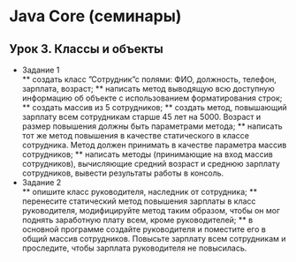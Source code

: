 # Java Core (семинары)

## Урок 3. Классы и объекты
* Задание 1  
  ** создать класс ”Сотрудник”с полями: ФИО, должность, телефон, зарплата, возраст;
  ** написать метод выводящую всю доступную информацию об объекте с использованием форматирования строк;
  ** создать массив из 5 сотрудников;
  ** создать метод, повышающий зарплату всем сотрудникам старше 45 лет на 5000. Возраст и размер повышения должны быть параметрами метода;
  ** написать тот же метод повышения в качестве статического в классе сотрудника. Метод должен принимать в качестве параметра массив сотрудников;
  ** написать методы (принимающие на вход массив сотрудников), вычисляющие средний возраст и среднюю зарплату сотрудников, вывести результаты работы в консоль.
* Задание 2  
  ** опишите класс руководителя, наследник от сотрудника;
  ** перенесите статический метод повышения зарплаты в класс руководителя, модифицируйте метод таким образом, чтобы он мог поднять заработную плату всем, кроме руководителей;
  ** в основной программе создайте руководителя и поместите его в общий массив сотрудников. Повысьте зарплату всем сотрудникам и проследите, чтобы зарплата руководителя не повысилась.
